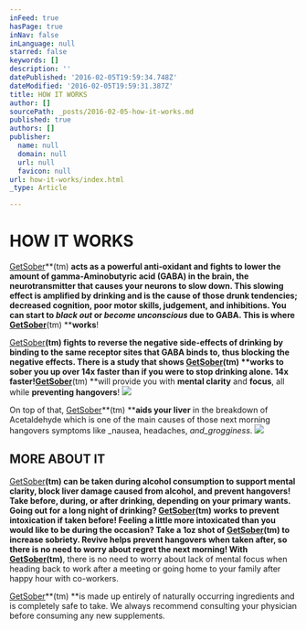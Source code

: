 ```yaml
---
inFeed: true
hasPage: true
inNav: false
inLanguage: null
starred: false
keywords: []
description: ''
datePublished: '2016-02-05T19:59:34.748Z'
dateModified: '2016-02-05T19:59:31.387Z'
title: HOW IT WORKS
author: []
sourcePath: _posts/2016-02-05-how-it-works.md
published: true
authors: []
publisher:
  name: null
  domain: null
  url: null
  favicon: null
url: how-it-works/index.html
_type: Article

---
```

# HOW IT WORKS

[GetSober][0]**(tm) **acts as a powerful anti-oxidant and fights to lower
the amount of gamma-Aminobutyric acid (GABA) in the brain, the neurotransmitter
that causes your neurons to slow down.  This slowing effect is amplified
by drinking and is the cause of those drunk tendencies; decreased cognition,
poor motor skills, judgement, and inhibitions.  You can start to _black
out_ or _become unconscious_ due to GABA.  This is where [GetSober][0]**(tm) ****works**!

[GetSober][0]**(tm) **fights to reverse the negative side-effects of
drinking by binding to the same receptor sites that GABA binds to, thus
blocking the negative effects.  There is a study that shows [GetSober][0]**(tm) ****works
to sober you up over 14x faster** than if you were to stop drinking
alone.  **14x faster!**[GetSober][0]**(tm) **will provide you with **mental
clarity** and **focus**, all while **preventing hangovers**!
![](https://the-grid-user-content.s3-us-west-2.amazonaws.com/e722b8b2-b30d-4ce9-af14-436383f6d72d.png)

On top of that, [GetSober][0]**(tm) ****aids your liver** in the
breakdown of Acetaldehyde which is one of the main causes of those next morning
hangovers symptoms like _nausea, headaches, _and_grogginess_.
![](https://the-grid-user-content.s3-us-west-2.amazonaws.com/ad06670c-76d9-4c95-94f5-6aac28841b39.png)

## MORE ABOUT IT

[GetSober][0]**(tm) **can be taken during alcohol consumption to **support
mental clarity, block liver damage** caused from alcohol, and **prevent
hangovers**!  Take before, during, or after drinking, depending on your
primary wants.  Going out for a long night of drinking?  [GetSober][0]**(tm) **works to **prevent intoxication** if taken before!  Feeling a little
more intoxicated than you would like to be during the occasion?  Take a
1oz shot of [GetSober][0]**(tm) **to **increase sobriety**.  Revive helps **prevent
hangovers** when taken after, so there is no need to worry about regret
the next morning!  With [GetSober][0]**(tm)**, there is no need to worry
about lack of mental focus when heading back to work after a meeting or going
home to your family after happy hour with co-workers.

[GetSober][0]**(tm) **is made up entirely of naturally occurring
ingredients and is completely safe to take.  We always recommend
consulting your physician before consuming any new supplements.

[0]: http://www.getsobershot.com/#!products/jx8m5